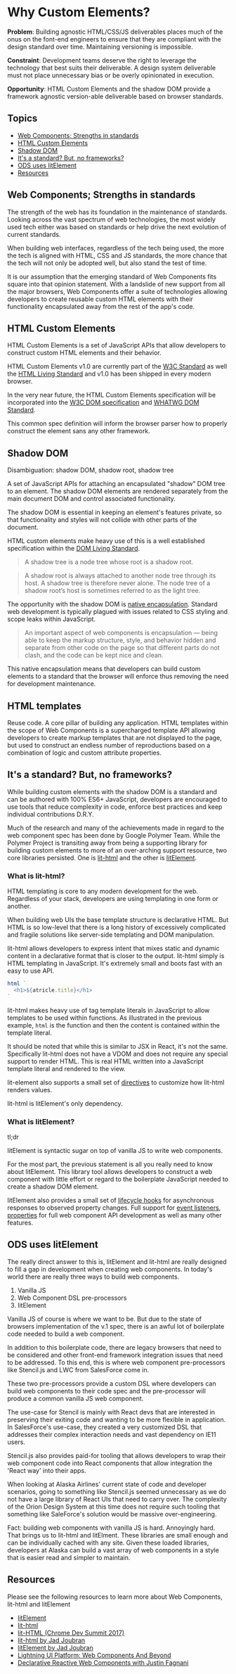 # Why Custom Elements? 

**Problem**: Building agnostic HTML/CSS/JS deliverables places much of the onus on the font-end engineers to ensure that they are compliant with the design standard over time. Maintaining versioning is impossible. 

**Constraint**: Development teams deserve the right to leverage the technology that best suits their deliverable. A design system deliverable must not place unnecessary bias or be overly opinionated in execution. 

**Opportunity**: HTML Custom Elements and the shadow DOM provide a framework agnostic version-able deliverable based on browser standards. 

## Topics

* <a href="#strengthsinstandards">Web Components; Strengths in standards</a>
* <a href="#customelements">HTML Custom Elements</a>
* <a href="#shadowdom">Shadow DOM</a>
* <a href="#itsastadndard">It's a standard? But, no frameworks?</a>
* <a href="#odsuseslitelement">ODS uses litElement</a>
* <a href="#resources">Resources</a>

<a id="strengthsinstandards"></a>
## Web Components; Strengths in standards

The strength of the web has its foundation in the maintenance of standards. Looking across the vast spectrum of web technologies, the most widely used tech either was based on standards or help drive the next evolution of current standards. 

When building web interfaces, regardless of the tech being used, the more the tech is aligned with HTML, CSS and JS standards, the more chance that the tech will not only be adopted well, but also stand the test of time. 

It is our assumption that the emerging standard of Web Components fits square into that opinion statement. With a landslide of new support from all the major browsers, Web Components offer a suite of technologies allowing developers to create reusable custom HTML elements with their functionality encapsulated away from the rest of the app's code. 

<a id="customelements"></a>
## HTML Custom Elements

HTML Custom Elements is a set of JavaScript APIs that allow developers to construct custom HTML elements and their behavior. 

HTML Custom Elements v1.0 are currently part of the [W3C Standard](https://www.w3.org/TR/custom-elements/) as well the [HTML Living Standard](https://html.spec.whatwg.org/multipage/custom-elements.html) and v1.0 has been shipped in every modern browser. 

In the very near future, the HTML Custom Elements specification will be incorporated into the [W3C DOM specification](https://www.w3.org/DOM/) and [WHATWG DOM Standard](https://dom.spec.whatwg.org/).

This common spec definition will inform the browser parser how to properly construct the element sans any other framework. 

<a id="shadowdom"></a>
## Shadow DOM

Disambiguation: shadow DOM, shadow root, shadow tree

A set of JavaScript APIs for attaching an encapsulated "shadow" DOM tree to an element. The shadow DOM elements are rendered separately from the main document DOM and control associated functionality. 

The shadow DOM is essential in keeping an element's features private, so that functionality and styles will not collide with other parts of the document.

HTML custom elements make heavy use of this is a well established specification within the [DOM Living Standard](https://dom.spec.whatwg.org/#shadow-trees).

> A shadow tree is a node tree whose root is a shadow root.

> A shadow root is always attached to another node tree through its host. A shadow tree is therefore never alone. The node tree of a shadow root’s host is sometimes referred to as the light tree.

The opportunity with the shadow DOM is [native encapsulation](https://developer.mozilla.org/en-US/docs/Web/Web_Components/Using_shadow_DOM). Standard web development is typically plagued with issues related to CSS styling and scope leaks within JavaScript. 

> An important aspect of web components is encapsulation — being able to keep the markup structure, style, and behavior hidden and separate from other code on the page so that different parts do not clash, and the code can be kept nice and clean.

This native encapsulation means that developers can build custom elements to a standard that the browser will enforce thus removing the need for development maintenance. 

## HTML templates 

Reuse code. A core pillar of building any application. HTML templates within the scope of Web Components is a supercharged template API allowing developers to create markup templates that are not displayed to the page, but used to construct an endless number of reproductions based on a combination of logic and custom attribute properties. 

<a id="itsastadndard"></a>
## It's a standard? But, no frameworks? 

While building custom elements with the shadow DOM is a standard and can be authored with 100% ES6+ JavaScript, developers are encouraged to use tools that reduce complexity in code, enforce best practices and keep individual contributions D.R.Y.

Much of the research and many of the achievements made in regard to the web component spec has been done by Google Polymer Team. While the Polymer Project is transiting away from being a supporting library for building custom elements to more of an over-arching support resource, two core libraries persisted. One is [lit-html](https://lit-html.polymer-project.org/) and the other is [litElement](https://lit-element.polymer-project.org/). 

### What is lit-html?

HTML templating is core to any modern development for the web. Regardless of your stack, developers are using templating in one form or another. 

When building web UIs the base template structure is declarative HTML. But HTML is so low-level that there is a long history of excessively complicated and fragile solutions like server-side templating and DOM manipulation. 

lit-html allows developers to express intent that mixes static and dynamic content in a declarative format that is closer to the output. lit-html simply is HTML templating in JavaScript. It's extremely small and boots fast with an easy to use API. 

```js
html `
  <h1>${atricle.title}</h1>
`
```

lit-html makes heavy use of tag template literals in JavaScript to allow templates to be used within functions. As illustrated in the previous example, `html` is the function and then the content is contained within the template literal. 

It should be noted that while this is similar to JSX in React, it's not the same. Specifically lit-html does not have a VDOM and does not require any special support to render HTML. This is real HTML written into a JavaScript template literal and rendered to the view. 

lit-element also supports a small set of [directives](https://github.com/Polymer/lit-html/tree/master/src/directives) to customize how lit-html renders values. 

lit-html is litElement's only dependency. 

### What is litElement?

tl;dr

litElement is syntactic sugar on top of vanilla JS to write web components. 

For the most part, the previous statement is all you really need to know about litElement. This library tool allows developers to construct a web component with little effort or regard to the boilerplate JavaScript needed to create a shadow DOM element. 

litElement also provides a small set of [lifecycle hooks](https://lit-element.polymer-project.org/guide/lifecycle) for asynchronous responses to observed property changes. Full support for [event listeners](https://lit-element.polymer-project.org/guide/events), [properties](https://lit-element.polymer-project.org/guide/properties) for full web component API development as well as many other features. 

<a id="odsuseslitelement"></a>
## ODS uses litElement

The really direct answer to this is, litElement and lit-html are really designed to fill a gap in development when creating web components. In today's world there are really three ways to build web components. 

1. Vanilla JS
2. Web Component DSL pre-processors 
3. litElement 

Vanilla JS of course is where we want to be. But due to the state of browsers implementation of the v.1 spec, there is an awful lot of boilerplate code needed to build a web component. 

In addition to this boilerplate code, there are legacy browsers that need to be considered and other front-end framework integration issues that need to be addressed. To this end, this is where web component pre-processors like Stencil.js and LWC from SalesForce come in. 

These two pre-processors provide a custom DSL where developers can build web components to their code spec and the pre-processor will produce a common vanilla JS web component. 

The use-case for Stencil is mainly with React devs that are interested in preserving their exiting code and wanting to be more flexible in application. In SalesForce's use-case, they created a very customized DSL that addresses their complex interaction needs and vast dependency on IE11 users. 

Stencil.js also provides paid-for tooling that allows developers to wrap their web component code into React components that allow integration the 'React way' into their apps. 

When looking at Alaska Airlines' current state of code and developer scenarios, going to something like Stencil.js seemed unnecessary as we do not have a large library of React UIs that need to carry over. The complexity of the Orion Design System at this time does not require such tooling that something like SaleForce's solution would be massive over-engineering. 

Fact: building web components with vanilla JS is hard. Annoyingly hard. That brings us to lit-html and litElment. These libraries are small enough and can be individually cached with any site. Given these loaded libraries, developers at Alaska can build a vast array of web components in a style that is easier read and simpler to maintain. 

<a id="resources"></a>
## Resources

Please see the following resources to learn more about Web Components, lit-html and litElement

* [litElement](https://lit-element.polymer-project.org)
* [lit-html](https://lit-html.polymer-project.org)
* [lit-HTML (Chrome Dev Summit 2017)](https://www.youtube.com/watch?v=Io6JjgckHbg)
* [lit-html by Jad Joubran](https://www.youtube.com/watch?v=LxUNvpAZf7w)
* [litElement by Jad Joubran](https://www.youtube.com/watch?v=pnH1sTPWv6I)
* [Lightning UI Platform: Web Components And Beyond](https://slideslive.com/38918861/lightning-ui-platform-web-components-and-beyond)
* [Declarative Reactive Web Components with Justin Fagnani](https://www.youtube.com/watch?v=9FB0GSOAESo)
